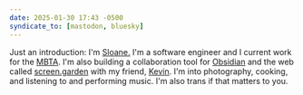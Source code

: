 ```yaml
---
date: 2025-01-30 17:43 -0500
syndicate_to: [mastodon, bluesky]
---
```


Just an <span class="p-category">introduction</span>: I'm <a class="u-category h-card" href="https://sloanelybutsurely.com">Sloane.</a> I'm a <span class="p-category">software</span> engineer and I current work for the <a class="u-category h-card" href="https://mbta.com">MBTA</a>. I'm also building a collaboration tool for <a class="u-category h-card" href="https://obsidian.md">Obsidian</a> and the web called <a class="u-category h-card" href="https://screen.garden">screen.garden</a> with my friend, <a class="u-category h-card" href="https://bsky.app/profile/kevinbarrett.org">Kevin</a>. I'm into <span class="p-category">photography<span>, <span class="p-category">cooking</span>, and listening to and performing <span class="p-category">music</span>. I'm also <span class="p-category">trans</span> if that matters to you.
